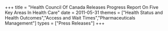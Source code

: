 +++
title = "Health Council Of Canada Releases Progress Report On Five Key Areas In Health Care"
date = 2011-05-31
themes = ["Health Status and Health Outcomes","Access and Wait Times","Pharmaceuticals Management"]
types = ["Press Releases"]
+++

